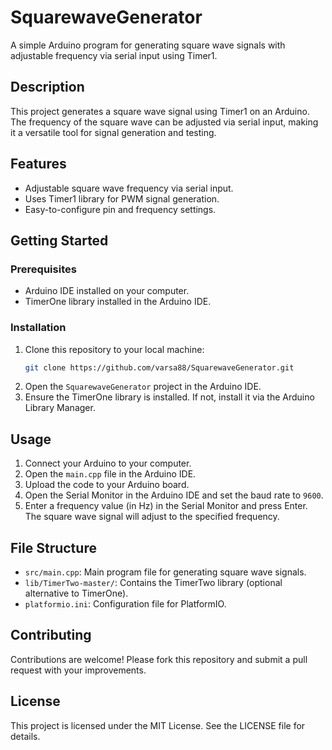 # SquarewaveGenerator
A simple Arduino program for generating square wave signals with adjustable frequency via serial input using Timer1.

## Description
This project generates a square wave signal using Timer1 on an Arduino. The frequency of the square wave can be adjusted via serial input, making it a versatile tool for signal generation and testing.

## Features
- Adjustable square wave frequency via serial input.
- Uses Timer1 library for PWM signal generation.
- Easy-to-configure pin and frequency settings.

## Getting Started

### Prerequisites
- Arduino IDE installed on your computer.
- TimerOne library installed in the Arduino IDE.

### Installation
1. Clone this repository to your local machine:
   ```bash
   git clone https://github.com/varsa88/SquarewaveGenerator.git
   ```
2. Open the `SquarewaveGenerator` project in the Arduino IDE.
3. Ensure the TimerOne library is installed. If not, install it via the Arduino Library Manager.

## Usage
1. Connect your Arduino to your computer.
2. Open the `main.cpp` file in the Arduino IDE.
3. Upload the code to your Arduino board.
4. Open the Serial Monitor in the Arduino IDE and set the baud rate to `9600`.
5. Enter a frequency value (in Hz) in the Serial Monitor and press Enter. The square wave signal will adjust to the specified frequency.

## File Structure
- `src/main.cpp`: Main program file for generating square wave signals.
- `lib/TimerTwo-master/`: Contains the TimerTwo library (optional alternative to TimerOne).
- `platformio.ini`: Configuration file for PlatformIO.

## Contributing
Contributions are welcome! Please fork this repository and submit a pull request with your improvements.

## License
This project is licensed under the MIT License. See the LICENSE file for details.